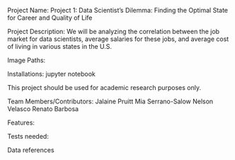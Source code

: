 Project Name:
Project 1: Data Scientist’s Dilemma: Finding the Optimal State for Career and Quality of Life

Project Description:
We will be analyzing the correlation between the job market for data scientists, average salaries for these jobs, and average cost of living in various states in the U.S.

Image Paths:

Installations:
jupyter notebook

This project should be used for academic research purposes only.


Team Members/Contributors: 
Jalaine Pruitt
Mia Serrano-Salow
Nelson Velasco
Renato Barbosa


Features:


Tests needed:


Data references
